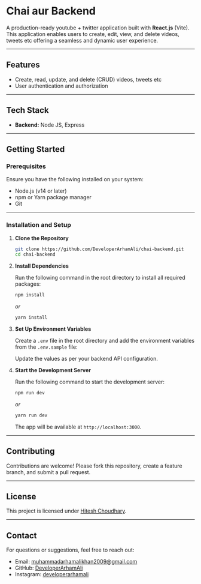 # **Chai aur Backend**
A production-ready youtube + twitter application built with **React.js** (Vite). This application enables users to create, edit, view, and delete videos, tweets etc offering a seamless and dynamic user experience.

---

## **Features**
- Create, read, update, and delete (CRUD) videos, tweets etc
- User authentication and authorization

---

## **Tech Stack**
- **Backend:** Node JS, Express

---

## **Getting Started**

### **Prerequisites**
Ensure you have the following installed on your system:
- Node.js (v14 or later)
- npm or Yarn package manager
- Git

---

### **Installation and Setup**

1. **Clone the Repository**
   ```bash
   git clone https://github.com/DeveloperArhamAli/chai-backend.git
   cd chai-backend
   ```

2. **Install Dependencies**

   Run the following command in the root directory to install all required packages:
   ```bash
   npm install
   ```
   *or*
   ```bash
   yarn install
   ```

3. **Set Up Environment Variables**

   Create a `.env` file in the root directory and add the environment variables from the `.env.sample` file:

   Update the values as per your backend API configuration.

4. **Start the Development Server**

   Run the following command to start the development server:
   ```bash
   npm run dev
   ```
   *or*
   ```bash
   yarn run dev
   ```
   The app will be available at `http://localhost:3000`.

---

## **Contributing**
Contributions are welcome! Please fork this repository, create a feature branch, and submit a pull request.

---

## **License**
This project is licensed under [Hitesh Choudhary](https://github.com/hiteshchoudhary).

---

## **Contact**
For questions or suggestions, feel free to reach out:
- Email: muhammadarhamalikhan2009@gmail.com
- GitHub: [DeveloperArhamAli](https://github.com/DeveloperArhamAli)
- Instagram: [developerarhamali](https://instagram.com/developerarhamali)